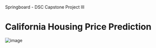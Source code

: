 
Springboard - DSC Capstone Project III

# California Housing Price Prediction


![image](https://user-images.githubusercontent.com/67843279/150395822-3cba3db4-5023-4e7d-8651-90917ba5e1d1.png)

